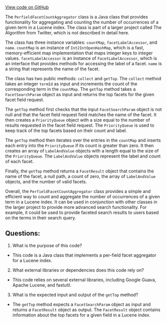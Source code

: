[View code on GitHub](https://github.com/misbahsy/the-algorithm/src/java/com/twitter/search/core/earlybird/facets/PerfieldFacetCountAggregator.java)

The `PerfieldFacetCountAggregator` class is a Java class that provides functionality for aggregating and counting the number of occurrences of a given term in a Lucene index. The class is part of a larger project called The Algorithm from Twitter, which is not described in detail here.

The class has three instance variables: `countMap`, `facetLabelAccessor`, and `name`. `countMap` is an instance of `Int2IntOpenHashMap`, which is a fast, memory-efficient map implementation that maps integer keys to integer values. `facetLabelAccessor` is an instance of `FacetLabelAccessor`, which is an interface that provides methods for accessing the label of a facet. `name` is a string that represents the name of the facet.

The class has two public methods: `collect` and `getTop`. The `collect` method takes an integer `termId` as input and increments the count of the corresponding term in the `countMap`. The `getTop` method takes a `FacetSearchParam` object as input and returns the top facets for the given facet field request.

The `getTop` method first checks that the input `FacetSearchParam` object is not null and that the facet field request field matches the name of the facet. It then creates a `PriorityQueue` object with a size equal to the number of results requested in the facet field request. The `PriorityQueue` is used to keep track of the top facets based on their count and label.

The `getTop` method then iterates over the entries in the `countMap` and inserts each entry into the `PriorityQueue` if its count is greater than zero. It then creates an array of `LabelAndValue` objects with a length equal to the size of the `PriorityQueue`. The `LabelAndValue` objects represent the label and count of each facet.

Finally, the `getTop` method returns a `FacetResult` object that contains the name of the facet, a null path, a count of zero, the array of `LabelAndValue` objects, and the number of valid facets.

Overall, the `PerfieldFacetCountAggregator` class provides a simple and efficient way to count and aggregate the number of occurrences of a given term in a Lucene index. It can be used in conjunction with other classes in the larger project to provide more advanced search functionality. For example, it could be used to provide faceted search results to users based on the terms in their search query.
## Questions: 
 1. What is the purpose of this code?
- This code is a Java class that implements a per-field facet aggregator for a Lucene index.

2. What external libraries or dependencies does this code rely on?
- This code relies on several external libraries, including Google Guava, Apache Lucene, and fastutil.

3. What is the expected input and output of the `getTop` method?
- The `getTop` method expects a `FacetSearchParam` object as input and returns a `FacetResult` object as output. The `FacetResult` object contains information about the top facets for a given field in a Lucene index.
